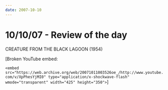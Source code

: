 ```yaml
---
date: 2007-10-10
---
```

# 10/10/07 - Review of the day

CREATURE FROM THE BLACK LAGOON (1954)

[Broken YouTube embed:

`<embed src="https://web.archive.org/web/20071011003526oe_/http://www.youtube.com/v/XpPhesYjMI0" type="application/x-shockwave-flash" wmode="transparent" width="425" height="350">`]